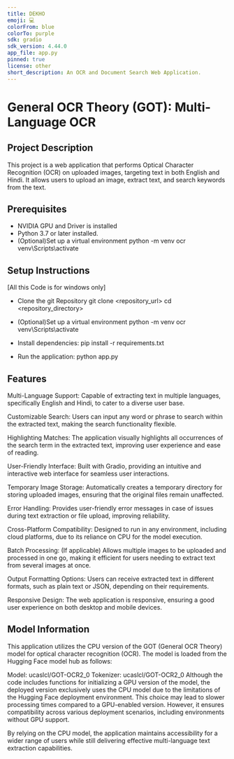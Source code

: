 ```yaml
---
title: DEKHO
emoji: 💻
colorFrom: blue
colorTo: purple
sdk: gradio
sdk_version: 4.44.0
app_file: app.py
pinned: true
license: other
short_description: An OCR and Document Search Web Application.
---
```


# General OCR Theory (GOT): Multi-Language OCR

## Project Description

This project is a web application that performs Optical Character Recognition (OCR) on uploaded images, targeting text in both English and Hindi.
It allows users to upload an image, extract text, and search keywords from the text.

## Prerequisites

- NVIDIA GPU and Driver is installed
- Python 3.7 or later installed.
- (Optional)Set up a virtual environment
  python -m venv ocr
  venv\Scripts\activate

## Setup Instructions

[All this Code is for windows only]

- Clone the git Repository
  git clone <repository_url>
  cd <repository_directory>

- (Optional)Set up a virtual environment
  python -m venv ocr
  venv\Scripts\activate

- Install dependencies:
  pip install -r requirements.txt

- Run the application:
  python app.py

## Features

Multi-Language Support: Capable of extracting text in multiple languages, specifically English and Hindi, to cater to a diverse user base.

Customizable Search: Users can input any word or phrase to search within the extracted text, making the search functionality flexible.

Highlighting Matches: The application visually highlights all occurrences of the search term in the extracted text, improving user experience and ease of reading.

User-Friendly Interface: Built with Gradio, providing an intuitive and interactive web interface for seamless user interactions.

Temporary Image Storage: Automatically creates a temporary directory for storing uploaded images, ensuring that the original files remain unaffected.

Error Handling: Provides user-friendly error messages in case of issues during text extraction or file upload, improving reliability.

Cross-Platform Compatibility: Designed to run in any environment, including cloud platforms, due to its reliance on CPU for the model execution.

Batch Processing: (If applicable) Allows multiple images to be uploaded and processed in one go, making it efficient for users needing to extract text from several images at once.

Output Formatting Options: Users can receive extracted text in different formats, such as plain text or JSON, depending on their requirements.

Responsive Design: The web application is responsive, ensuring a good user experience on both desktop and mobile devices.

## Model Information

This application utilizes the CPU version of the GOT (General OCR Theory) model for optical character recognition (OCR). The model is loaded from the Hugging Face model hub as follows:

Model: ucaslcl/GOT-OCR2_0
Tokenizer: ucaslcl/GOT-OCR2_0
Although the code includes functions for initializing a GPU version of the model, the deployed version exclusively uses the CPU model due to the limitations of the Hugging Face deployment environment. This choice may lead to slower processing times compared to a GPU-enabled version. However, it ensures compatibility across various deployment scenarios, including environments without GPU support.

By relying on the CPU model, the application maintains accessibility for a wider range of users while still delivering effective multi-language text extraction capabilities.
